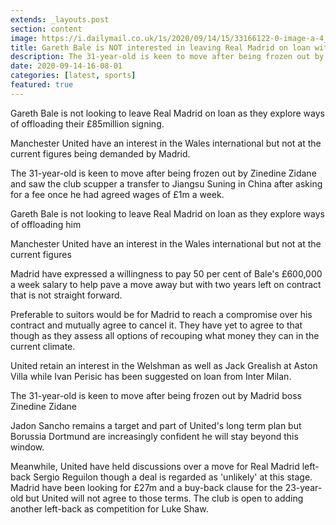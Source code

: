 ```yaml
---
extends: _layouts.post
section: content
image: https://i.dailymail.co.uk/1s/2020/09/14/15/33166122-0-image-a-4_1600094346041.jpg 
title: Gareth Bale is NOT interested in leaving Real Madrid on loan with Manchester United stalling 
description: The 31-year-old is keen to move after being frozen out by Zinedine Zidane and saw the club scupper a transfer to Jiangsu Suning in China after asking for a fee once he had agreed wages. 
date: 2020-09-14-16-08-01 
categories: [latest, sports] 
featured: true 
--- 
```

Gareth Bale is not looking to leave Real Madrid on loan as they explore ways of offloading their £85million signing.

Manchester United have an interest in the Wales international but not at the current figures being demanded by Madrid.

The 31-year-old is keen to move after being frozen out by Zinedine Zidane and saw the club scupper a transfer to Jiangsu Suning in China after asking for a fee once he had agreed wages of £1m a week.

Gareth Bale is not looking to leave Real Madrid on loan as they explore ways of offloading him

Manchester United have an interest in the Wales international but not at the current figures

Madrid have expressed a willingness to pay 50 per cent of Bale's £600,000 a week salary to help pave a move away but with two years left on contract that is not straight forward.

Preferable to suitors would be for Madrid to reach a compromise over his contract and mutually agree to cancel it. They have yet to agree to that though as they assess all options of recouping what money they can in the current climate.

United retain an interest in the Welshman as well as Jack Grealish at Aston Villa while Ivan Perisic has been suggested on loan from Inter Milan.

The 31-year-old is keen to move after being frozen out by Madrid boss Zinedine Zidane

Jadon Sancho remains a target and part of United's long term plan but Borussia Dortmund are increasingly confident he will stay beyond this window.

Meanwhile, United have held discussions over a move for Real Madrid left-back Sergio Reguilon though a deal is regarded as 'unlikely' at this stage. Madrid have been looking for £27m and a buy-back clause for the 23-year-old but United will not agree to those terms. The club is open to adding another left-back as competition for Luke Shaw.

